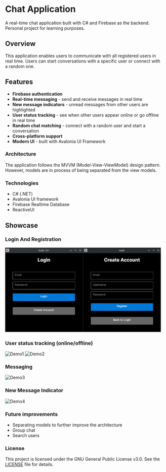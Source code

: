 # Chat Application
A real-time chat application built with C# and Firebase as the backend. Personal project for learning purposes.

## Overview
This application enables users to communicate with all registered users in real time. Users can start conversations with a specific user or connect with a random one.

## Features
- **Firebase authentication**
- **Real-time messaging** - send and receive messages in real time
- **New message indicators** - unread messages from other users are highlighted
- **User status tracking** - see when other users appear online or go offline in real time
- **Random chat matching** - connect with a random user and start a conversation
- **Cross-platform support**
- **Modern UI** - built with Avalonia UI Framework

### Architecture
The application follows the MVVM (Model-View-ViewModel) design pattern. However, models are in process of being separated from the view models.

### Technologies
- C# (.NET)
- Avalonia UI framework
- Firebase Realtime Database
- ReactiveUI

## Showcase

### Login And Registration
![LoginRegister](images/loginregister.png)

### User status tracking (online/offline)
![Demo1](https://i.imgur.com/nzK6gIq.gif)
![Demo2](https://i.imgur.com/jHyawxX.gif)

### Messaging
![Demo3](https://i.imgur.com/JrvUyez.gif)

### New Message Indicator
![Demo4](https://i.imgur.com/ACkNbRX.gif)

### Future improvements
- Separating models to further improve the architecture
- Group chat
- Search users

### License
This project is licensed under the GNU General Public License v3.0. See the [LICENSE](LICENSE) file for details.